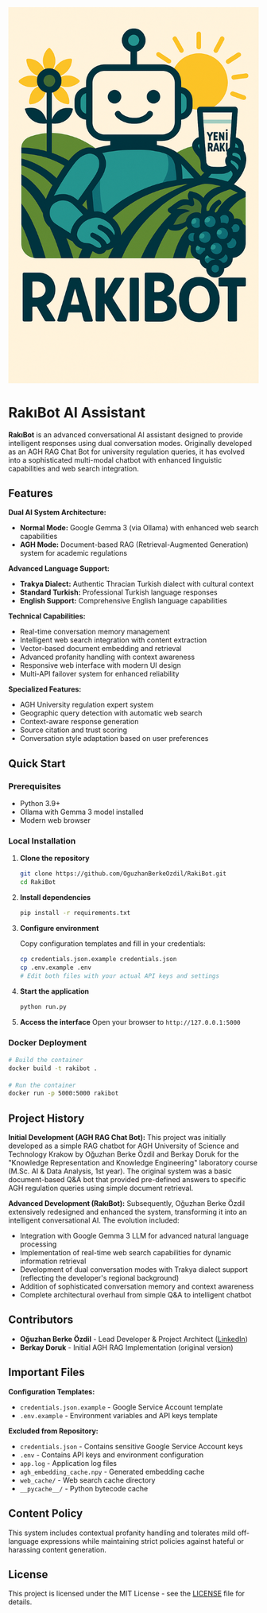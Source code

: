 <div align="center">

![RakıBot Logo](app/static/RakıBot_logo_new.png)

</div>

# RakıBot AI Assistant

**RakıBot** is an advanced conversational AI assistant designed to provide intelligent responses using dual conversation modes. Originally developed as an AGH RAG Chat Bot for university regulation queries, it has evolved into a sophisticated multi-modal chatbot with enhanced linguistic capabilities and web search integration.

## Features

**Dual AI System Architecture:**
- **Normal Mode:** Google Gemma 3 (via Ollama) with enhanced web search capabilities
- **AGH Mode:** Document-based RAG (Retrieval-Augmented Generation) system for academic regulations

**Advanced Language Support:**
- **Trakya Dialect:** Authentic Thracian Turkish dialect with cultural context
- **Standard Turkish:** Professional Turkish language responses
- **English Support:** Comprehensive English language capabilities

**Technical Capabilities:**
- Real-time conversation memory management
- Intelligent web search integration with content extraction
- Vector-based document embedding and retrieval
- Advanced profanity handling with context awareness
- Responsive web interface with modern UI design
- Multi-API failover system for enhanced reliability

**Specialized Features:**
- AGH University regulation expert system
- Geographic query detection with automatic web search
- Context-aware response generation
- Source citation and trust scoring
- Conversation style adaptation based on user preferences

## Quick Start

### Prerequisites

- Python 3.9+
- Ollama with Gemma 3 model installed
- Modern web browser

### Local Installation

1. **Clone the repository**
   ```bash
   git clone https://github.com/OguzhanBerkeOzdil/RakiBot.git
   cd RakiBot
   ```

2. **Install dependencies**
   ```bash
   pip install -r requirements.txt
   ```

3. **Configure environment**
   
   Copy configuration templates and fill in your credentials:
   ```bash
   cp credentials.json.example credentials.json
   cp .env.example .env
   # Edit both files with your actual API keys and settings
   ```

4. **Start the application**
   ```bash
   python run.py
   ```

5. **Access the interface**
   Open your browser to `http://127.0.0.1:5000`

### Docker Deployment

```bash
# Build the container
docker build -t rakibot .

# Run the container
docker run -p 5000:5000 rakibot
```

## Project History

**Initial Development (AGH RAG Chat Bot):**
This project was initially developed as a simple RAG chatbot for AGH University of Science and Technology Krakow by Oğuzhan Berke Özdil and Berkay Doruk for the "Knowledge Representation and Knowledge Engineering" laboratory course (M.Sc. AI & Data Analysis, 1st year). The original system was a basic document-based Q&A bot that provided pre-defined answers to specific AGH regulation queries using simple document retrieval.

**Advanced Development (RakıBot):**
Subsequently, Oğuzhan Berke Özdil extensively redesigned and enhanced the system, transforming it into an intelligent conversational AI. The evolution included:
- Integration with Google Gemma 3 LLM for advanced natural language processing
- Implementation of real-time web search capabilities for dynamic information retrieval
- Development of dual conversation modes with Trakya dialect support (reflecting the developer's regional background)
- Addition of sophisticated conversation memory and context awareness
- Complete architectural overhaul from simple Q&A to intelligent chatbot

## Contributors

- **Oğuzhan Berke Özdil** - Lead Developer & Project Architect ([LinkedIn](https://www.linkedin.com/in/oguzhanberkeozdil/))
- **Berkay Doruk** - Initial AGH RAG Implementation (original version)

## Important Files

**Configuration Templates:**
- `credentials.json.example` - Google Service Account template
- `.env.example` - Environment variables and API keys template

**Excluded from Repository:**
- `credentials.json` - Contains sensitive Google Service Account keys
- `.env` - Contains API keys and environment configuration
- `app.log` - Application log files
- `agh_embedding_cache.npy` - Generated embedding cache
- `web_cache/` - Web search cache directory
- `__pycache__/` - Python bytecode cache

## Content Policy

This system includes contextual profanity handling and tolerates mild off-language expressions while maintaining strict policies against hateful or harassing content generation.

## License

This project is licensed under the MIT License - see the [LICENSE](LICENSE) file for details.
